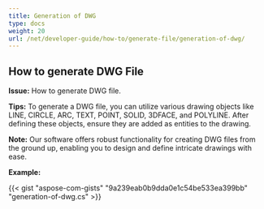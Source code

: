 ```yaml
---
title: Generation of DWG
type: docs
weight: 20
url: /net/developer-guide/how-to/generate-file/generation-of-dwg/
---
```


## **How to generate DWG File**

**Issue:** How to generate DWG file.

**Tips:** To generate a DWG file, you can utilize various drawing objects like LINE, CIRCLE, ARC, TEXT, POINT, SOLID, 3DFACE, and POLYLINE. After defining these objects, ensure they are added as entities to the drawing.

**Note:** Our software offers robust functionality for creating DWG files from the ground up, enabling you to design and define intricate drawings with ease.

**Example:**

{{< gist "aspose-com-gists" "9a239eab0b9dda0e1c54be533ea399bb" "generation-of-dwg.cs" >}}